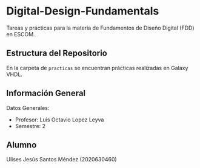 # Digital-Design-Fundamentals
Tareas y prácticas para la materia de Fundamentos de Diseño Digital (FDD) en ESCOM.
## Estructura del Repositorio
En la carpeta de `practicas` se encuentran prácticas realizadas en Galaxy VHDL.
## Información General
Datos Generales:
- Profesor: Luis Octavio Lopez Leyva
- Semestre: 2
## Alumno
Ulises Jesús Santos Méndez (2020630460)
